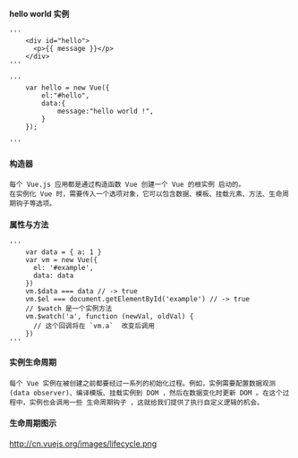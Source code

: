 #### hello world 实例

	'''
		<div id="hello">
		  <p>{{ message }}</p>
		</div>
	'''

	'''
		var hello =	new Vue({
			el:"#hello",
			data:{
				message:"hello world !",
			}
		});

	'''

#### 构造器
	每个 Vue.js 应用都是通过构造函数 Vue 创建一个 Vue 的根实例 启动的。
	在实例化 Vue 时，需要传入一个选项对象，它可以包含数据、模板、挂载元素、方法、生命周期钩子等选项。

#### 属性与方法
	'''
		var data = { a: 1 }
		var vm = new Vue({
		  el: '#example',
		  data: data
		})
		vm.$data === data // -> true
		vm.$el === document.getElementById('example') // -> true
		// $watch 是一个实例方法
		vm.$watch('a', function (newVal, oldVal) {
		  // 这个回调将在 `vm.a`  改变后调用
		})
	'''

#### 实例生命周期
    每个 Vue 实例在被创建之前都要经过一系列的初始化过程。例如，实例需要配置数据观测(data observer)、编译模版、挂载实例到 DOM ，然后在数据变化时更新 DOM 。在这个过程中，实例也会调用一些 生命周期钩子 ，这就给我们提供了执行自定义逻辑的机会。

#### 生命周期图示

http://cn.vuejs.org/images/lifecycle.png